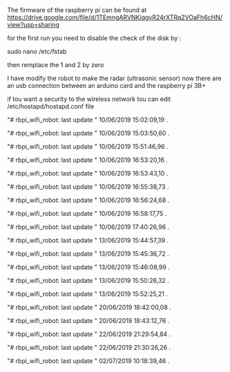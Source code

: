 The firmware of the raspberry pi can be found at https://drive.google.com/file/d/1TEmngARVNKiqgyR24rXTRq2VOaFh6cHN/view?usp=sharing

for the first run you need to disable the check of the disk by :

sudo nano /etc/fstab

then remplace the 1 and 2 by zero

I have modify the robot to make the radar (ultrasonic sensor) now there are an usb connection between an arduino card and the raspberry pi 3B+ 

if tou want a security to the wireless network tou can edit /etc/hostapd/hostapd.conf file

"# rbpi_wifi_robot: last update " 10/06/2019 15:02:09,19 . 
 
"# rbpi_wifi_robot: last update " 10/06/2019 15:03:50,60 . 
 
"# rbpi_wifi_robot: last update " 10/06/2019 15:51:46,96 . 
 
"# rbpi_wifi_robot: last update " 10/06/2019 16:53:20,16 . 
 
"# rbpi_wifi_robot: last update " 10/06/2019 16:53:43,10 . 
 
"# rbpi_wifi_robot: last update " 10/06/2019 16:55:38,73 . 
 
"# rbpi_wifi_robot: last update " 10/06/2019 16:56:24,68 . 
 
"# rbpi_wifi_robot: last update " 10/06/2019 16:58:17,75 . 
 
"# rbpi_wifi_robot: last update " 10/06/2019 17:40:26,96 . 
 
"# rbpi_wifi_robot: last update " 13/06/2019 15:44:57,39 . 
 
"# rbpi_wifi_robot: last update " 13/06/2019 15:45:36,72 . 
 
"# rbpi_wifi_robot: last update " 13/06/2019 15:46:08,99 . 
 
"# rbpi_wifi_robot: last update " 13/06/2019 15:50:26,32 . 
 
"# rbpi_wifi_robot: last update " 13/06/2019 15:52:25,21 . 
 
"# rbpi_wifi_robot: last update " 20/06/2019 18:42:00,08 . 
 
"# rbpi_wifi_robot: last update " 20/06/2019 18:43:12,76 . 
 
"# rbpi_wifi_robot: last update " 22/06/2019 21:29:54,84 . 
 
"# rbpi_wifi_robot: last update " 22/06/2019 21:30:26,26 . 
 
"# rbpi_wifi_robot: last update " 02/07/2019 10:18:39,46 . 
 
